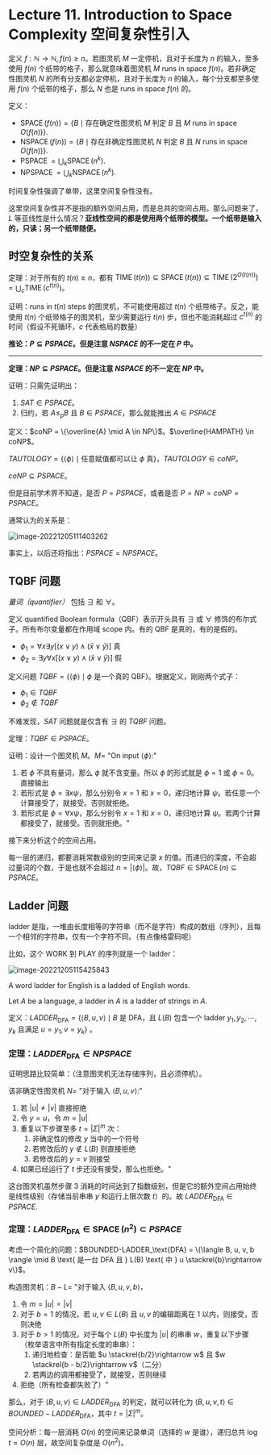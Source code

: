 # Lecture 11. Introduction to Space Complexity 空间复杂性引入

定义 $f: \mathbb{N} \rightarrow \mathbb{N}, f(n) \geq n$。若图灵机 $M$ 一定停机，且对于长度为 $n$ 的输入，至多使用 $f(n)$ 个纸带的格子，那么就意味着图灵机 $M$ runs in space $f(n)$。若非确定性图灵机 $N$ 的所有分支都必定停机，且对于长度为 $n$ 的输入，每个分支都至多使用 $f(n)$ 个纸带的格子，那么 $N$ 也是 runs in space $f(n)$ 的。

定义：

*   $\operatorname{SPACE}(f(n)) = \{B \mid \text{存在确定性图灵机 } M \text{ 判定 } B \text{ 且 } M \text{ runs in space } O(f(n))\}$.
*   $\operatorname{NSPACE}(f(n)) = \{B \mid \text{存在非确定性图灵机 } N \text{ 判定 } B \text{ 且 } N \text{ runs in space } O(f(n))\}$.
*   $\operatorname{PSPACE} = \bigcup_k\operatorname{SPACE}(n^k)$.
*   $\operatorname{NPSPACE} = \bigcup_k\operatorname{NSPACE}(n^k)$.

时间复杂性强调了单带，这里空间复杂性没有。

这里空间复杂性并不是指的额外空间占用，而是总共的空间占用。那么问题来了，$L$ 等亚线性是什么情况？**亚线性空间的都是使用两个纸带的模型。一个纸带是输入的，只读；另一个纸带随便。**

## 时空复杂性的关系

定理：对于所有的 $t(n) \geq n$，都有 $\operatorname{TIME}(t(n)) \subseteq \operatorname{SPACE}(t(n)) \subseteq \operatorname{TIME}(2^{O(t(n))}) = \bigcup_c \operatorname{TIME}(c^{t(n)})$。

证明：runs in $t(n)$ steps 的图灵机，不可能使用超过 $t(n)$ 个纸带格子。反之，能使用 $t(n)$ 个纸带格子的图灵机，至少需要运行 $t(n)$ 步，但也不能消耗超过 $c^{t(n)}$ 的时间（假设不死循环，$c$ 代表格局的数量）

**推论：$P \subseteq PSPACE$。但是注意 $NSPACE$ 的不一定在 $P$ 中。**

---

**定理：$NP \subseteq PSPACE$。但是注意 $NSPACE$ 的不一定在 $NP$ 中。**

证明：只需先证明出：

1.  $SAT \in PSPACE$。
2.  归约，若 $A \leq_p B$ 且 $B \in PSPACE$，那么就能推出 $A \in PSPACE$

定义：$coNP = \{\overline{A} \mid A \in NP\}$。$\overline{HAMPATH} \in coNP$。

$TAUTOLOGY = \{\langle \phi \rangle \mid \text{任意赋值都可以让 } \phi \text{ 真}\}$，$TAUTOLOGY \in coNP$。

$coNP \subseteq PSPACE$。

但是目前学术界不知道，是否 $P = PSPACE$，或者是否 $P = NP = coNP = PSPACE$。

通常认为的关系是：

![image-20221205111403262](https://s2.loli.net/2022/12/06/SB9IsXUthnfbAjE.png)

事实上，以后还将指出：$PSPACE = NPSPACE$。

## TQBF 问题

*量词（quantifier）* 包括 $\exists$ 和 $\forall$。

定义 quantified Boolean formula（QBF）表示开头具有 $\exists$ 或 $\forall$ 修饰的布尔式子。所有布尔变量都在作用域 scope 内。有的 QBF 是真的，有的是假的。

*   $\phi_1=\forall x \exists y[(x \vee y) \wedge(\bar{x} \vee \bar{y})]$ 真
*   $\phi_2=\exists y \forall x[(x \vee y) \wedge(\bar{x} \vee \bar{y})]$ 假

定义问题 $TQBF = \{\langle \phi \rangle \mid \phi \text{ 是一个真的 QBF}\}$。根据定义，刚刚两个式子：

*   $\phi_1 \in TQBF$
*   $\phi_2 \not\in TQBF$

不难发现，$SAT$ 问题就是仅含有 $\exists$ 的 $TQBF$ 问题。

定理：$TQBF \in PSPACE$。

证明：设计一个图灵机 $M$。$M =$ "On input $\langle \phi \rangle$:"

1.  若 $\phi$ 不具有量词，那么 $\phi$ 就不含变量。所以 $\phi$ 的形式就是 $\phi = 1$ 或 $\phi = 0$。直接输出
2.  若形式是 $\phi = \exists x \psi$，那么分别令 $x=1$ 和 $x=0$，递归地计算 $\psi$。若任意一个计算接受了，就接受。否则就拒绝。
3.  若形式是 $\phi = \forall x \psi$，那么分别令 $x=1$ 和 $x=0$，递归地计算 $\psi$。若两个计算都接受了，就接受。否则就拒绝。"

接下来分析这个的空间占用。

每一层的递归，都要消耗常数级别的空间来记录 $x$ 的值。而递归的深度，不会超过量词的个数，于是也就不会超过 $n = |\langle \phi \rangle |$。故，$TQBF \in \operatorname{SPACE}(n) \subseteq PSPACE$。

## Ladder 问题

ladder 是指，一堆由长度相等的字符串（而不是字符）构成的数组（序列），且每一个相邻的字符串，仅有一个字符不同。（有点像格雷码呢）

比如，这个 WORK 到 PLAY 的序列就是一个 ladder：

![image-20221205115425843](https://s2.loli.net/2022/12/06/kq2KYaCx6Eozndc.png)

A word ladder for English is a ladded of English words.

Let $A$ be a language, a ladder in $A$ is a ladder of strings in $A$.

定义：$LADDER_\text{DFA} = \{\langle B, u, v \rangle \mid B \text{ 是 DFA，且 } L(B) \text{ 包含一个 ladder } y_1, y_2, \cdots, y_k \text{ 且满足 } u = y_1, v = y_k\}$ 。

### 定理：$LADDER_\text{DFA} \in NPSPACE$

证明思路比较简单：（注意图灵机无法存储序列，且必须停机）。

该非确定性图灵机 $N =$ "对于输入 $\langle B, u, v \rangle$:"

1.  若 $|u| \not= |v|$ 直接拒绝
2.  令 $y=u$，令 $m = |u|$
3.  重复以下步骤至多 $t = |\Sigma|^m$ 次：
    1.  非确定性的修改 $y$ 当中的一个符号
    2.  若修改后的 $y \not \in L(B)$ 则直接拒绝
    3.  若修改后的 $y = v$ 则接受
4.  如果已经运行了 $t$ 步还没有接受，那么也拒绝。"

这台图灵机虽然步骤 3 消耗的时间达到了指数级别，但是它的额外空间占用始终是线性级别（存储当前串串 $y$ 和运行上限次数 $t$）的。故 $LADDER_\text{DFA} \in PSPACE$.

### 定理：$LADDER_\text{DFA} \in \operatorname{SPACE}(n^2) \subset PSPACE$

考虑一个简化的问题：$BOUNDED-LADDER_\text{DFA} = \{\langle B, u, v, b \rangle \mid B \text{ 是一台 DFA 且 } L(B) \text{ 中 } u \stackrel{b}\rightarrow v\}$。

构造图灵机：$B-L =$ "对于输入 $\langle B, u, v, b \rangle$，

1.  令 $m = |u| = |v|$
2.  对于 $b=1$ 的情况，若 $u, v \in L(B)$ 且 $u, v$ 的编辑距离在 $1$ 以内，则接受，否则决绝
3.  对于 $b > 1$ 的情况，对于每个 $L(B)$ 中长度为 $|u|$ 的串串 $w$，重复以下步骤（枚举语言中所有指定长度的串串）：
    1.  递归地检查：是否能 $u \stackrel{b/2}\rightarrow w$ 且 $w \stackrel{b - b/2}\rightarrow v$（二分）
    2.  若两边的调用都接受了，就接受，否则继续
4.  拒绝（所有检查都失败了）"

那么，对于 $\langle B, u, v \rangle \in LADDER_\text{DFA}$ 的判定，就可以转化为 $\langle B, u, v, t \rangle \in BOUNDED-LADDER_\text{DFA}$，其中 $t = |\Sigma|^m$。

空间分析：每一层消耗 $O(n)$ 的空间来记录单词（选择的 $w$ 是谁），递归总共 $\log t = O(n)$ 层，故空间复杂度是 $O(n^2)$。
